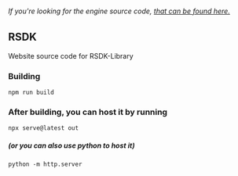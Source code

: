 ###### If you're looking for the engine source code, [that can be found here.](https://github.com/Jdsle/RSDK-Library-src) 
## RSDK

Website source code for RSDK-Library

### Building
```
npm run build
```

### After building, you can host it by running
```
npx serve@latest out
```
##### (or you can also use python to host it)
```
python -m http.server
```
